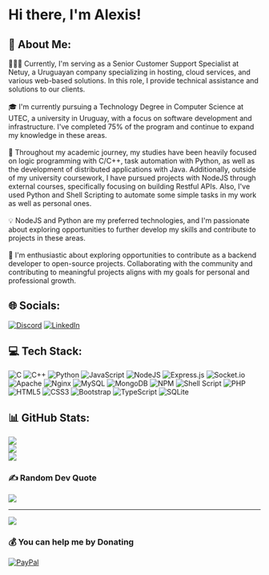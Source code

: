 # Hi there, I'm Alexis! 

## 💫 About Me:

👩🏻‍💻 Currently, I'm serving as a Senior Customer Support Specialist at Netuy, a Uruguayan company specializing in hosting, cloud services, and various web-based solutions. In this role, I provide technical assistance and solutions to our clients.
<br><br>
🎓 I'm currently pursuing a Technology Degree in Computer Science at UTEC, a university in Uruguay, with a focus on software development and infrastructure. I've completed 75% of the program and continue to expand my knowledge in these areas.
<br><br>
🚀 Throughout my academic journey, my studies have been heavily focused on logic programming with C/C++, task automation with Python, as well as the development of distributed applications with Java. Additionally, outside of my university coursework, I have pursued projects with NodeJS through external courses, specifically focusing on building Restful APIs.
Also, I've used Python and Shell Scripting to automate some simple tasks in my work as well as personal ones.
<br><br>
💡 NodeJS and Python are my preferred technologies, and I'm passionate about exploring opportunities to further develop my skills and contribute to projects in these areas.
<br><br>
👯 I'm enthusiastic about exploring opportunities to contribute as a backend developer to open-source projects. Collaborating with the community and contributing to meaningful projects aligns with my goals for personal and professional growth.

## 🌐 Socials:
[![Discord](https://img.shields.io/badge/Discord-%237289DA.svg?logo=discord&logoColor=white)](https://discord.gg/AlexisVelazquez#8688) [![LinkedIn](https://img.shields.io/badge/LinkedIn-%230077B5.svg?logo=linkedin&logoColor=white)](https://linkedin.com/in/alexis-velazquez-perazzo/) 

## 💻 Tech Stack:
![C](https://img.shields.io/badge/c-%2300599C.svg?style=for-the-badge&logo=c&logoColor=white) ![C++](https://img.shields.io/badge/c++-%2300599C.svg?style=for-the-badge&logo=c%2B%2B&logoColor=white) ![Python](https://img.shields.io/badge/python-3670A0?style=for-the-badge&logo=python&logoColor=ffdd54) ![JavaScript](https://img.shields.io/badge/javascript-%23323330.svg?style=for-the-badge&logo=javascript&logoColor=%23F7DF1E) ![NodeJS](https://img.shields.io/badge/node.js-6DA55F?style=for-the-badge&logo=node.js&logoColor=white) ![Express.js](https://img.shields.io/badge/express.js-%23404d59.svg?style=for-the-badge&logo=express&logoColor=%2361DAFB) ![Socket.io](https://img.shields.io/badge/Socket.io-black?style=for-the-badge&logo=socket.io&badgeColor=010101) ![Apache](https://img.shields.io/badge/apache-%23D42029.svg?style=for-the-badge&logo=apache&logoColor=white) ![Nginx](https://img.shields.io/badge/nginx-%23009639.svg?style=for-the-badge&logo=nginx&logoColor=white)
![MySQL](https://img.shields.io/badge/mysql-%2300f.svg?style=for-the-badge&logo=mysql&logoColor=white) ![MongoDB](https://img.shields.io/badge/MongoDB-%234ea94b.svg?style=for-the-badge&logo=mongodb&logoColor=white) ![NPM](https://img.shields.io/badge/NPM-%23000000.svg?style=for-the-badge&logo=npm&logoColor=white) ![Shell Script](https://img.shields.io/badge/shell_script-%23121011.svg?style=for-the-badge&logo=gnu-bash&logoColor=white) ![PHP](https://img.shields.io/badge/php-%23777BB4.svg?style=for-the-badge&logo=php&logoColor=white)  ![HTML5](https://img.shields.io/badge/html5-%23E34F26.svg?style=for-the-badge&logo=html5&logoColor=white) ![CSS3](https://img.shields.io/badge/css3-%231572B6.svg?style=for-the-badge&logo=css3&logoColor=white) ![Bootstrap](https://img.shields.io/badge/bootstrap-%23563D7C.svg?style=for-the-badge&logo=bootstrap&logoColor=white) ![TypeScript](https://img.shields.io/badge/typescript-%23007ACC.svg?style=for-the-badge&logo=typescript&logoColor=white) ![SQLite](https://img.shields.io/badge/sqlite-%2307405e.svg?style=for-the-badge&logo=sqlite&logoColor=white)

## 📊 GitHub Stats:
![](https://github-readme-streak-stats.herokuapp.com/?user=AVelazquez97&theme=merko&hide_border=false)<br/>
![](https://github-readme-stats.vercel.app/api?username=AVelazquez97&theme=merko&hide_border=false&include_all_commits=false&count_private=false)<br/>
![](https://github-readme-stats.vercel.app/api/top-langs/?username=AVelazquez97&theme=merko&hide_border=false&include_all_commits=false&count_private=false&layout=compact&langs_count=8)

### ✍️ Random Dev Quote
![](https://quotes-github-readme.vercel.app/api?type=horizontal&theme=merko)

---
![](https://komarev.com/ghpvc/?username=AVelazquez97&label=Profile+views&color=blue&style=for-the-badge)

### 💰 You can help me by Donating
[![PayPal](https://img.shields.io/badge/PayPal-00457C?style=for-the-badge&logo=paypal&logoColor=white)](https://paypal.me/AlexisVel?country.x=UY&locale.x=es_XC)
  
<!-- Proudly created with GPRM ( https://gprm.itsvg.in ) -->
